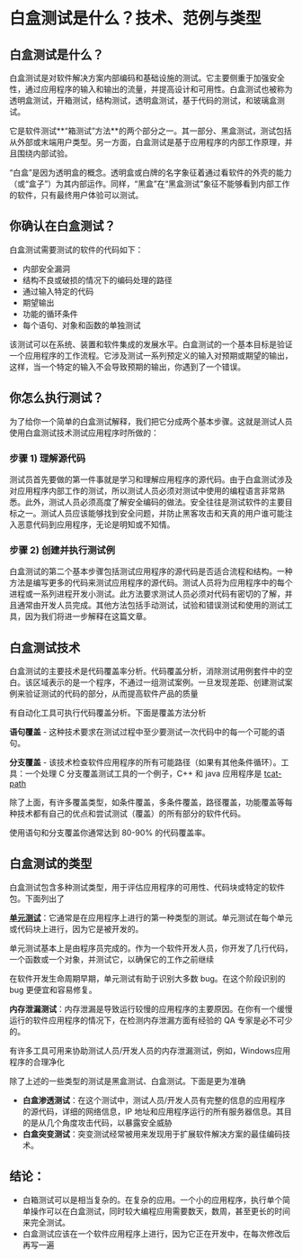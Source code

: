 # 白盒测试是什么？技术、范例与类型

## 白盒测试是什么？

白盒测试是对软件解决方案内部编码和基础设施的测试。它主要侧重于加强安全性，通过应用程序的输入和输出的流量，并提高设计和可用性。白盒测试也被称为透明盒测试，开箱测试，结构测试，透明盒测试，基于代码的测试，和玻璃盒测试。

它是软件测试**“箱测试”方法**的两个部分之一。其一部分、黑盒测试，测试包括从外部或末端用户类型。另一方面，白盒测试是基于应用程序的内部工作原理，并且围绕内部试验。

“白盒”是因为透明盒的概念。透明盒或白牌的名字象征着通过看软件的外壳的能力（或“盒子”）为其内部运作。同样，“黑盒”在“黑盒测试”象征不能够看到内部工作的软件，只有最终用户体验可以测试。

## 你确认在白盒测试？

白盒测试需要测试的软件的代码如下：

- 内部安全漏洞
- 结构不良或破损的情况下的编码处理的路径
- 通过输入特定的代码
- 期望输出
- 功能的循环条件
- 每个语句、对象和函数的单独测试

该测试可以在系统、装置和软件集成的发展水平。白盒测试的一个基本目标是验证一个应用程序的工作流程。它涉及测试一系列预定义的输入对预期或期望的输出，这样，当一个特定的输入不会导致预期的输出，你遇到了一个错误。

## 你怎么执行测试？

为了给你一个简单的白盒测试解释，我们把它分成两个基本步骤。这就是测试人员使用白盒测试技术测试应用程序时所做的：

### 步骤 1) 理解源代码

测试员首先要做的第一件事就是学习和理解应用程序的源代码。由于白盒测试涉及对应用程序内部工作的测试，所以测试人员必须对测试中使用的编程语言非常熟悉。此外，测试人员必须高度了解安全编码的做法。安全往往是测试软件的主要目标之一。测试人员应该能够找到安全问题，并防止黑客攻击和天真的用户谁可能注入恶意代码到应用程序，无论是明知或不知情。

### 步骤 2) 创建并执行测试例

白盒测试的第二个基本步骤包括测试应用程序的源代码是否适合流程和结构。一种方法是编写更多的代码来测试应用程序的源代码。测试人员将为应用程序中的每个进程或一系列进程开发小测试。此方法要求测试人员必须对代码有密切的了解，并且通常由开发人员完成。其他方法包括手动测试，试验和错误测试和使用的测试工具，因为我们将进一步解释在这篇文章。

## 白盒测试技术

白盒测试的主要技术是代码覆盖率分析。代码覆盖分析，消除测试用例套件中的空白。该区域表示的是一个程序，不通过一组测试案例。一旦发现差距、创建测试案例来验证测试的代码的部分，从而提高软件产品的质量

有自动化工具可执行代码覆盖分析。下面是覆盖方法分析

**语句覆盖** - 这种技术要求在测试过程中至少要测试一次代码中的每一个可能的语句。

**分支覆盖** - 该技术检查软件应用程序的所有可能路径（如果有其他条件循环）。工具：一个处理 C 分支覆盖测试工具的一个例子，C++ 和 java 应用程序是 [tcat-path](https://uniregistry.com/market/domain/soft.com?landerid=www588ee3e21d4965.89709402)

除了上面，有许多覆盖类型，如条件覆盖，多条件覆盖，路径覆盖，功能覆盖等每种技术都有自己的优点和尝试测试（覆盖）的所有部分的软件代码。

使用语句和分支覆盖你通常达到 80-90% 的代码覆盖率。

## 白盒测试的类型

白盒测试包含多种测试类型，用于评估应用程序的可用性、代码块或特定的软件包。下面列出了

**[单元测试](http://www.guru99.com/unit-testing-guide.html)**：它通常是在应用程序上进行的第一种类型的测试。单元测试在每个单元或代码块上进行，因为它是被开发的。

单元测试基本上是由程序员完成的。作为一个软件开发人员，你开发了几行代码，一个函数或一个对象，并测试它，以确保它的工作之前继续

在软件开发生命周期早期，单元测试有助于识别大多数 bug。在这个阶段识别的 bug 更便宜和容易修复。

**内存泄漏测试**：内存泄漏是导致运行较慢的应用程序的主要原因。在你有一个缓慢运行的软件应用程序的情况下，在检测内存泄漏方面有经验的 QA 专家是必不可少的。

有许多工具可用来协助测试人员/开发人员的内存泄漏测试，例如，Windows应用程序的合理净化

除了上述的一些类型的测试是黑盒测试、白盒测试。下面是更为准确

- **白盒渗透测试**：在这个测试中，测试人员/开发人员有完整的信息的应用程序的源代码，详细的网络信息，IP 地址和应用程序运行的所有服务器信息。其目的是从几个角度攻击代码，以暴露安全威胁
- **白盒突变测试**：突变测试经常被用来发现用于扩展软件解决方案的最佳编码技术。

## 结论：

- 白箱测试可以是相当复杂的。在复杂的应用。一个小的应用程序，执行单个简单操作可以在白盒测试，同时较大编程应用需要数天，数周，甚至更长的时间来完全测试。
- 白盒测试应该在一个软件应用程序上进行，因为它正在开发中，在每次修改后再写一遍
